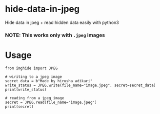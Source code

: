 # hide-data-in-jpeg
Hide data in jpeg + read hidden data easily with python3

### NOTE: This works only with `.jpeg` images

# Usage
```
from imghide import JPEG

# wiriting to a jpeg image
secret_data = b"Made by hirusha adikari"
write_status = JPEG.write(file_name="image.jpeg", secret=secret_data)
print(write_status)

# reading from a jpeg image
secret = JPEG.read(file_name="image.jpeg")
print(secret)
```


